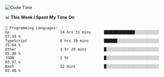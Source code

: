<!--START_SECTION:waka-->
![Code Time](http://img.shields.io/badge/Code%20Time-491%20hrs%2058%20mins-blue)

📊 **This Week I Spent My Time On** 

```text
💬 Programming Languages: 
Go                       14 hrs 31 mins      ██████████████░░░░░░░░░░░   57.39 % 
TypeScript               6 hrs 29 mins       ██████░░░░░░░░░░░░░░░░░░░   25.64 % 
Other                    1 hr 20 mins        █░░░░░░░░░░░░░░░░░░░░░░░░   05.30 % 
JSON                     1 hr                █░░░░░░░░░░░░░░░░░░░░░░░░   03.97 % 
Bash                     52 mins             █░░░░░░░░░░░░░░░░░░░░░░░░   03.48 % 
```


<!--END_SECTION:waka-->